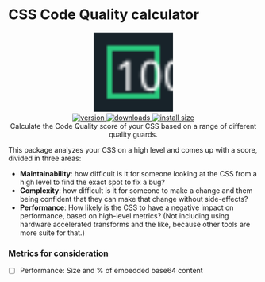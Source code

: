 # CSS Code Quality calculator

<div align="center">
  <img src="logo.svg" height="160" width="160" alt="Analyzer logo">
</div>

<div align="center">
  <a href="https://npmjs.org/package/@projectwallace/css-code-quality">
    <img src="https://badgen.net/npm/v/@projectwallace/css-code-quality" alt="version" />
  </a>
  <a href="https://npmjs.org/package/@projectwallace/css-code-quality">
    <img src="https://badgen.now.sh/npm/dm/@projectwallace/css-code-quality" alt="downloads" />
  </a>
  <a href="https://packagephobia.com/result?p=%40projectwallace%2Fcss-code-quality">
    <img src="https://packagephobia.com/badge?p=%40projectwallace%2Fcss-code-quality" alt="install size" />
  </a>
</div>

<div align="center">
  Calculate the Code Quality score of your CSS based on a range of different quality guards.
</div>

This package analyzes your CSS on a high level and comes up with a score, divided in three areas:

- **Maintainability**: how difficult is it for someone looking at the CSS from a high level to find the exact spot to fix a bug?
- **Complexity**: how difficult is it for someone to make a change and them being confident that they can make that change without side-effects?
- **Performance**: How likely is the CSS to have a negative impact on performance, based on high-level metrics? (Not including using hardware accelerated transforms and the like, because other tools are more suite for that.)

### Metrics for consideration

- [ ] Performance: Size and % of embedded base64 content